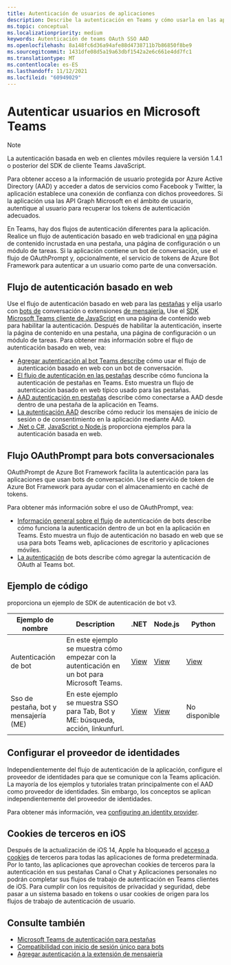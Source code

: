```yaml
---
title: Autenticación de usuarios de aplicaciones
description: Describe la autenticación en Teams y cómo usarla en las aplicaciones
ms.topic: conceptual
ms.localizationpriority: medium
keywords: Autenticación de teams OAuth SSO AAD
ms.openlocfilehash: 8a148fc6d36a94afe88d4738711b7b86850f8be9
ms.sourcegitcommit: 1431dfe08d5a19a63dbf1542a2e6c661e4dd7fc1
ms.translationtype: MT
ms.contentlocale: es-ES
ms.lasthandoff: 11/12/2021
ms.locfileid: "60949029"
---
```

# <a name="authenticate-users-in-microsoft-teams"></a>Autenticar usuarios en Microsoft Teams

> [!Note]
> La autenticación basada en web en clientes móviles requiere la versión 1.4.1 o posterior del SDK de cliente Teams JavaScript.

Para obtener acceso a la información de usuario protegida por Azure Active Directory (AAD) y acceder a datos de servicios como Facebook y Twitter, la aplicación establece una conexión de confianza con dichos proveedores. Si la aplicación usa las API Graph Microsoft en el ámbito de usuario, autentique al usuario para recuperar los tokens de autenticación adecuados.

En Teams, hay dos flujos de autenticación diferentes para la aplicación. Realice un flujo de autenticación basado en web tradicional en [una](~/tabs/how-to/create-tab-pages/content-page.md) página de contenido incrustada en una pestaña, una página de configuración o un módulo de tareas. Si la aplicación contiene un bot de conversación, use el flujo de OAuthPrompt y, opcionalmente, el servicio de tokens de Azure Bot Framework para autenticar a un usuario como parte de una conversación.

## <a name="web-based-authentication-flow"></a>Flujo de autenticación basado en web

Use el flujo de autenticación basado en web para las [pestañas](~/tabs/what-are-tabs.md) y elija usarlo con [bots de](~/bots/what-are-bots.md) conversación o extensiones [de mensajería.](~/messaging-extensions/what-are-messaging-extensions.md) Use el [SDK Microsoft Teams cliente de JavaScript](/javascript/api/overview/msteams-client) en una página de contenido web para habilitar la autenticación. Después de habilitar la autenticación, inserte la página de contenido en una pestaña, una página de configuración o un módulo de tareas. Para obtener más información sobre el flujo de autenticación basado en web, vea:

* [Agregar autenticación al bot Teams describe](~/bots/how-to/authentication/add-authentication.md) cómo usar el flujo de autenticación basado en web con un bot de conversación.
* [El flujo de autenticación en las pestañas](~/tabs/how-to/authentication/auth-flow-tab.md) describe cómo funciona la autenticación de pestañas en Teams. Esto muestra un flujo de autenticación basado en web típico usado para las pestañas.
* [AAD autenticación en pestañas](~/tabs/how-to/authentication/auth-tab-AAD.md) describe cómo conectarse a AAD desde dentro de una pestaña de la aplicación en Teams.
* [La autenticación AAD](~/tabs/how-to/authentication/auth-silent-AAD.md) describe cómo reducir los mensajes de inicio de sesión o de consentimiento en la aplicación mediante AAD.
* [.Net o C#,](https://github.com/OfficeDev/microsoft-teams-sample-complete-csharp) [JavaScript o Node.js](https://github.com/OfficeDev/microsoft-teams-sample-complete-node) proporciona ejemplos para la autenticación basada en web.

## <a name="the-oauthprompt-flow-for-conversational-bots"></a>Flujo OAuthPrompt para bots conversacionales

OAuthPrompt de Azure Bot Framework facilita la autenticación para las aplicaciones que usan bots de conversación. Use el servicio de token de Azure Bot Framework para ayudar con el almacenamiento en caché de tokens.

Para obtener más información sobre el uso de OAuthPrompt, vea:

* [Información general sobre el flujo](~/bots/how-to/authentication/auth-flow-bot.md) de autenticación de bots describe cómo funciona la autenticación dentro de un bot en la aplicación en Teams. Esto muestra un flujo de autenticación no basado en web que se usa para bots Teams web, aplicaciones de escritorio y aplicaciones móviles.
* [La autenticación](~/bots/how-to/authentication/add-authentication.md) de bots describe cómo agregar la autenticación de OAuth al Teams bot.

## <a name="code-sample"></a>Ejemplo de código

proporciona un ejemplo de SDK de autenticación de bot v3.

| **Ejemplo de nombre** | **Description** | **.NET** | **Node.js** | **Python** |
|---------------|------------|------------|-------------|---------------|
| Autenticación de bot | En este ejemplo se muestra cómo empezar con la autenticación en un bot para Microsoft Teams. | [View](https://github.com/microsoft/BotBuilder-Samples/tree/master/samples/csharp_dotnetcore/46.teams-auth) | [View](https://github.com/microsoft/BotBuilder-Samples/tree/master/samples/javascript_nodejs/46.teams-auth) | [View](https://github.com/microsoft/BotBuilder-Samples/tree/main/samples/python/46.teams-auth) |
| Sso de pestaña, bot y mensajería (ME) | En este ejemplo se muestra SSO para Tab, Bot y ME: búsqueda, acción, linkunfurl. |  [View](https://github.com/OfficeDev/Microsoft-Teams-Samples/tree/main/samples/app-sso/csharp) | [View](https://github.com/OfficeDev/Microsoft-Teams-Samples/tree/main/samples/app-sso/nodejs) | No disponible |


## <a name="configure-the-identity-provider"></a>Configurar el proveedor de identidades

Independientemente del flujo de autenticación de la aplicación, configure el proveedor de identidades para que se comunique con la Teams aplicación. La mayoría de los ejemplos y tutoriales tratan principalmente con el AAD como proveedor de identidades. Sin embargo, los conceptos se aplican independientemente del proveedor de identidades. 

Para obtener más información, vea [configuring an identity provider](~/concepts/authentication/configure-identity-provider.md).

## <a name="third-party-cookies-on-ios"></a>Cookies de terceros en iOS

Después de la actualización de iOS 14, Apple ha bloqueado el [acceso a cookies](https://webkit.org/blog/10218/full-third-party-cookie-blocking-and-more/) de terceros para todas las aplicaciones de forma predeterminada. Por lo tanto, las aplicaciones que aprovechan cookies de terceros para la autenticación en sus pestañas Canal o Chat y Aplicaciones personales no podrán completar sus flujos de trabajo de autenticación en Teams clientes de iOS. Para cumplir con los requisitos de privacidad y seguridad, debe pasar a un sistema basado en tokens o usar cookies de origen para los flujos de trabajo de autenticación de usuario.

## <a name="see-also"></a>Consulte también

* [Microsoft Teams de autenticación para pestañas](~/tabs/how-to/authentication/auth-flow-tab.md)
* [Compatibilidad con inicio de sesión único para bots](~/bots/how-to/authentication/auth-aad-sso-bots.md)
* [Agregar autenticación a la extensión de mensajería](~/messaging-extensions/how-to/add-authentication.md)